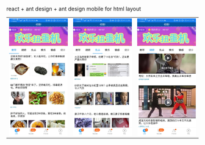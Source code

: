 react + ant design + ant design mobile for html layout

  |       |       |       |
  | :---: | ----- | ----- |
  | ![Image1](./screenshot/20190704153931.jpg) | ![Image2](./screenshot/20190704153945.jpg) | ![Image3](./screenshot/20190704153949.jpg) |
  
